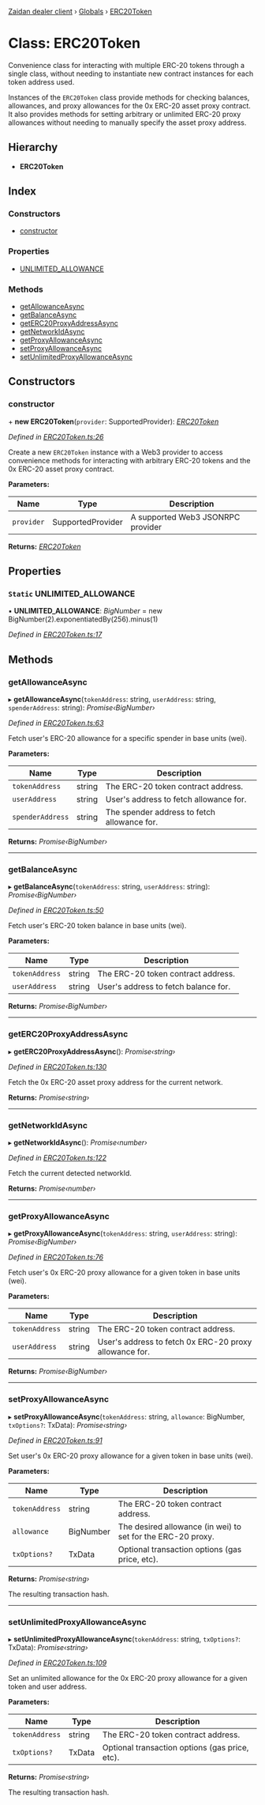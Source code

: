 [Zaidan dealer client](../README.md) › [Globals](../globals.md) › [ERC20Token](erc20token.md)

# Class: ERC20Token


Convenience class for interacting with multiple ERC-20 tokens through a single
class, without needing to instantiate new contract instances for each token
address used.

Instances of the `ERC20Token` class provide methods for checking balances,
allowances, and proxy allowances for the 0x ERC-20 asset proxy contract. It
also provides methods for setting arbitrary or unlimited ERC-20 proxy allowances
without needing to manually specify the asset proxy address.

## Hierarchy

* **ERC20Token**

## Index

### Constructors

* [constructor](erc20token.md#constructor)

### Properties

* [UNLIMITED_ALLOWANCE](erc20token.md#static-unlimited_allowance)

### Methods

* [getAllowanceAsync](erc20token.md#getallowanceasync)
* [getBalanceAsync](erc20token.md#getbalanceasync)
* [getERC20ProxyAddressAsync](erc20token.md#geterc20proxyaddressasync)
* [getNetworkIdAsync](erc20token.md#getnetworkidasync)
* [getProxyAllowanceAsync](erc20token.md#getproxyallowanceasync)
* [setProxyAllowanceAsync](erc20token.md#setproxyallowanceasync)
* [setUnlimitedProxyAllowanceAsync](erc20token.md#setunlimitedproxyallowanceasync)

## Constructors

###  constructor

\+ **new ERC20Token**(`provider`: SupportedProvider): *[ERC20Token](erc20token.md)*

*Defined in [ERC20Token.ts:26](https://github.com/ParadigmFoundation/zaidan-dealer-client/blob/bdfe3d3/src/ERC20Token.ts#L26)*

Create a new `ERC20Token` instance with a Web3 provider to access convenience
methods for interacting with arbitrary ERC-20 tokens and the 0x ERC-20 asset
proxy contract.

**Parameters:**

Name | Type | Description |
------ | ------ | ------ |
`provider` | SupportedProvider | A supported Web3 JSONRPC provider  |

**Returns:** *[ERC20Token](erc20token.md)*

## Properties

### `Static` UNLIMITED_ALLOWANCE

▪ **UNLIMITED_ALLOWANCE**: *BigNumber* =  new BigNumber(2).exponentiatedBy(256).minus(1)

*Defined in [ERC20Token.ts:17](https://github.com/ParadigmFoundation/zaidan-dealer-client/blob/bdfe3d3/src/ERC20Token.ts#L17)*

## Methods

###  getAllowanceAsync

▸ **getAllowanceAsync**(`tokenAddress`: string, `userAddress`: string, `spenderAddress`: string): *Promise‹BigNumber›*

*Defined in [ERC20Token.ts:63](https://github.com/ParadigmFoundation/zaidan-dealer-client/blob/bdfe3d3/src/ERC20Token.ts#L63)*

Fetch user's ERC-20 allowance for a specific spender in base units (wei).

**Parameters:**

Name | Type | Description |
------ | ------ | ------ |
`tokenAddress` | string | The ERC-20 token contract address. |
`userAddress` | string | User's address to fetch allowance for. |
`spenderAddress` | string | The spender address to fetch allowance for.  |

**Returns:** *Promise‹BigNumber›*

___

###  getBalanceAsync

▸ **getBalanceAsync**(`tokenAddress`: string, `userAddress`: string): *Promise‹BigNumber›*

*Defined in [ERC20Token.ts:50](https://github.com/ParadigmFoundation/zaidan-dealer-client/blob/bdfe3d3/src/ERC20Token.ts#L50)*

Fetch user's ERC-20 token balance in base units (wei).

**Parameters:**

Name | Type | Description |
------ | ------ | ------ |
`tokenAddress` | string | The ERC-20 token contract address. |
`userAddress` | string | User's address to fetch balance for.  |

**Returns:** *Promise‹BigNumber›*

___

###  getERC20ProxyAddressAsync

▸ **getERC20ProxyAddressAsync**(): *Promise‹string›*

*Defined in [ERC20Token.ts:130](https://github.com/ParadigmFoundation/zaidan-dealer-client/blob/bdfe3d3/src/ERC20Token.ts#L130)*

Fetch the 0x ERC-20 asset proxy address for the current network.

**Returns:** *Promise‹string›*

___

###  getNetworkIdAsync

▸ **getNetworkIdAsync**(): *Promise‹number›*

*Defined in [ERC20Token.ts:122](https://github.com/ParadigmFoundation/zaidan-dealer-client/blob/bdfe3d3/src/ERC20Token.ts#L122)*

Fetch the current detected networkId.

**Returns:** *Promise‹number›*

___

###  getProxyAllowanceAsync

▸ **getProxyAllowanceAsync**(`tokenAddress`: string, `userAddress`: string): *Promise‹BigNumber›*

*Defined in [ERC20Token.ts:76](https://github.com/ParadigmFoundation/zaidan-dealer-client/blob/bdfe3d3/src/ERC20Token.ts#L76)*

Fetch user's 0x ERC-20 proxy allowance for a given token in base units (wei).

**Parameters:**

Name | Type | Description |
------ | ------ | ------ |
`tokenAddress` | string | The ERC-20 token contract address. |
`userAddress` | string | User's address to fetch 0x ERC-20 proxy allowance for.  |

**Returns:** *Promise‹BigNumber›*

___

###  setProxyAllowanceAsync

▸ **setProxyAllowanceAsync**(`tokenAddress`: string, `allowance`: BigNumber, `txOptions?`: TxData): *Promise‹string›*

*Defined in [ERC20Token.ts:91](https://github.com/ParadigmFoundation/zaidan-dealer-client/blob/bdfe3d3/src/ERC20Token.ts#L91)*

Set user's 0x ERC-20 proxy allowance for a given token in base units (wei).

**Parameters:**

Name | Type | Description |
------ | ------ | ------ |
`tokenAddress` | string | The ERC-20 token contract address. |
`allowance` | BigNumber | The desired allowance (in wei) to set for the ERC-20 proxy. |
`txOptions?` | TxData | Optional transaction options (gas price, etc). |

**Returns:** *Promise‹string›*

The resulting transaction hash.

___

###  setUnlimitedProxyAllowanceAsync

▸ **setUnlimitedProxyAllowanceAsync**(`tokenAddress`: string, `txOptions?`: TxData): *Promise‹string›*

*Defined in [ERC20Token.ts:109](https://github.com/ParadigmFoundation/zaidan-dealer-client/blob/bdfe3d3/src/ERC20Token.ts#L109)*

Set an unlimited allowance for the 0x ERC-20 proxy allowance for a given
token and user address.

**Parameters:**

Name | Type | Description |
------ | ------ | ------ |
`tokenAddress` | string | The ERC-20 token contract address. |
`txOptions?` | TxData | Optional transaction options (gas price, etc). |

**Returns:** *Promise‹string›*

The resulting transaction hash.
